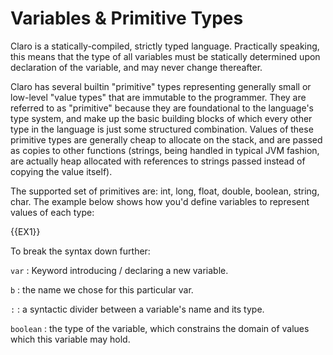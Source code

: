 # Variables & Primitive Types

Claro is a statically-compiled, strictly typed language. Practically speaking, this means that the type of all variables
must be statically determined upon declaration of the variable, and may never change thereafter.

Claro has several builtin "primitive" types representing generally small or low-level "value types" that are immutable
to the programmer. They are referred to as "primitive" because they are foundational to the language's type system, and
make up the basic building blocks of which every other type in the language is just some structured combination. Values
of these primitive types are generally cheap to allocate on the stack, and are passed as copies to other functions
(strings, being handled in typical JVM fashion, are actually heap allocated with references to strings passed instead of
copying the value itself).

The supported set of primitives are: int, long, float, double, boolean, string, char. The example below shows how you'd
define variables to represent values of each type:

{{EX1}}

To break the syntax down further:

`var` : Keyword introducing / declaring a new variable.

`b` : the name we chose for this particular var.

`:` : a syntactic divider between a variable's name and its type.

`boolean` : the type of the variable, which constrains the domain of values which this variable may hold. 
